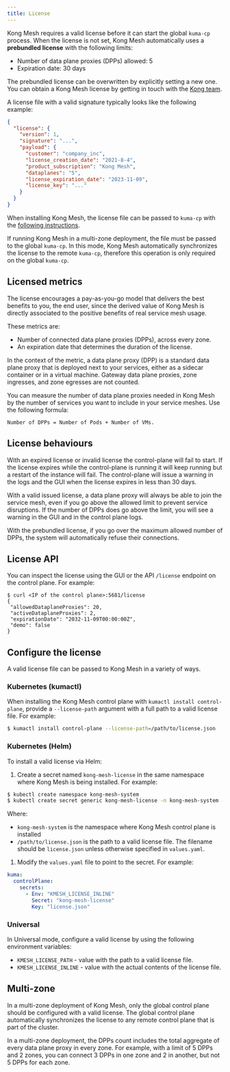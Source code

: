 ```yaml
---
title: License
---
```


Kong Mesh requires a valid license before it can start the global `kuma-cp` process. When the license is not set, Kong Mesh automatically uses a **prebundled license** with the following limits:

* Number of data plane proxies (DPPs) allowed: 5
* Expiration date: 30 days


The prebundled license can be overwritten by explicitly setting a new one. You can obtain a Kong Mesh license by getting in touch with the [Kong team](https://konghq.com/request-demo-kong-mesh/).

A license file with a valid signature typically looks like the following example:

```json
{
  "license": {
    "version": 1,
    "signature": "...",
    "payload": {
      "customer": "company_inc",
      "license_creation_date": "2021-8-4",
      "product_subscription": "Kong Mesh",
      "dataplanes": "5",
      "license_expiration_date": "2023-11-09",
      "license_key": "..."
    }
  }
}
```

When installing Kong Mesh, the license file can be passed to `kuma-cp` with the 
[following instructions](#Configure-the-license). 

If running Kong Mesh in a multi-zone deployment, the file must be passed to the global `kuma-cp`.
In this mode, Kong Mesh automatically synchronizes the license to the remote 
`kuma-cp`, therefore this operation is only required on the global `kuma-cp`.

## Licensed metrics

The license encourages a pay-as-you-go model that delivers the best benefits to you, the end user, since the derived value of Kong Mesh is directly associated to the positive benefits of real service mesh usage.

These metrics are:

* Number of connected data plane proxies (DPPs), across every zone.
* An expiration date that determines the duration of the license.

In the context of the metric, a data plane proxy (DPP) is a standard data plane proxy that is deployed next to your services, either as a sidecar container or in a virtual machine. Gateway data plane proxies, zone ingresses, and zone egresses are not counted.

You can measure the number of data plane proxies needed in Kong Mesh by the 
number of services you want to include in your service meshes. Use the following formula:

```
Number of DPPs = Number of Pods + Number of VMs.
```

## License behaviours

With an expired license or invalid license the control-plane will fail to start.
If the license expires while the control-plane is running it will keep running but a restart of the instance will fail. 
The control-plane will issue a warning in the logs and the GUI when the license expires in less than 30 days.

With a valid issued license, a data plane proxy will always be able to join the service mesh, even if you go above the allowed limit to prevent service disruptions.
If the number of DPPs does go above the limit, you will see a warning in the GUI and in the control plane logs. 

With the prebundled license, if you go over the maximum allowed number of DPPs, the system will automatically refuse their connections.

## License API

You can inspect the license using the GUI or the API `/license` endpoint on the control plane. For example:

```
$ curl <IP of the control plane>:5681/license
{
 "allowedDataplaneProxies": 20,
 "activeDataplaneProxies": 2,
 "expirationDate": "2032-11-09T00:00:00Z",
 "demo": false
}
```

## Configure the license

A valid license file can be passed to Kong Mesh in a variety of ways.

### Kubernetes (kumactl)

When installing the Kong Mesh control plane with `kumactl install control-plane`, provide a `--license-path` argument with a full path to a valid license file. For example:

```sh
$ kumactl install control-plane --license-path=/path/to/license.json
```

### Kubernetes (Helm)

To install a valid license via Helm:

1. Create a secret named `kong-mesh-license` in the same namespace where Kong Mesh is being installed. For example:

  ```sh
  $ kubectl create namespace kong-mesh-system
  $ kubectl create secret generic kong-mesh-license -n kong-mesh-system --from-file=/path/to/license.json
  ```

  Where:
  * `kong-mesh-system` is the namespace where Kong Mesh control plane is installed
  * `/path/to/license.json` is the path to a valid license file. The filename should be `license.json` unless otherwise specified in `values.yaml`.

1. Modify the `values.yaml` file to point to the secret. For example:

  ```yaml
  kuma:
    controlPlane:
      secrets:
        - Env: "KMESH_LICENSE_INLINE"
          Secret: "kong-mesh-license"
          Key: "license.json"
  ```

### Universal

In Universal mode, configure a valid license by using the following environment variables:

* `KMESH_LICENSE_PATH` - value with the path to a valid license file.
* `KMESH_LICENSE_INLINE` - value with the actual contents of the license file.

## Multi-zone

In a multi-zone deployment of Kong Mesh, only the global control plane should be configured with a valid license. The global control plane automatically synchronizes the license to any remote control plane that is part of the cluster.

In a multi-zone deployment, the DPPs count includes the total aggregate of every data plane proxy in every zone. For example, with a limit of 5 DPPs and 2 zones, you can connect 3 DPPs in one zone and 2 in another, but not 5 DPPs for each zone.
